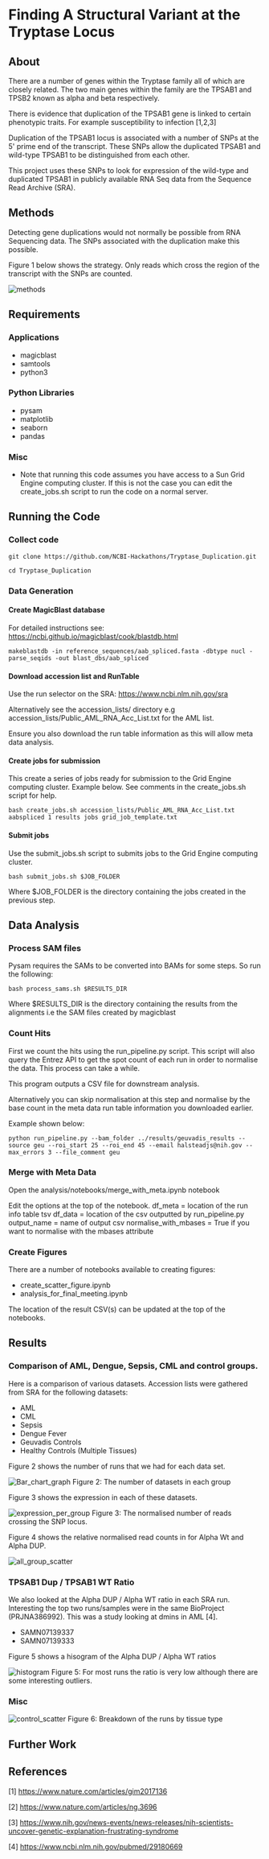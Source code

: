 # Finding A Structural Variant at the Tryptase Locus

## About

There are a number of genes within the Tryptase family all of which are closely related. The two main genes within the family are the TPSAB1 and TPSB2 known as alpha and beta respectively.

There is evidence that duplication of the TPSAB1 gene is linked to certain phenotypic  traits. For example susceptibility to infection [1,2,3]

Duplication of the TPSAB1 locus is associated with a number of SNPs at the 5' prime end of the transcript. These SNPs allow the duplicated TPSAB1 and wild-type TPSAB1 to be distinguished from each other.

This project uses these SNPs to look for expression of the wild-type and duplicated TPSAB1 in publicly available RNA Seq data from the Sequence Read Archive (SRA).

## Methods

Detecting gene duplications would not normally be possible from RNA Sequencing data. The SNPs associated with the duplication make this possible.

Figure 1 below shows the strategy. Only reads which cross the region of the transcript with the SNPs are counted.

![methods](analysis/figs/methods.png)


## Requirements

### Applications

* magicblast
* samtools
* python3


### Python Libraries

* pysam
* matplotlib
* seaborn
* pandas

### Misc

* Note that running this code assumes you have access to a Sun Grid Engine computing cluster. If this is not the case you can edit the create_jobs.sh script to run the code on a normal server.

## Running the Code

### Collect code

```
git clone https://github.com/NCBI-Hackathons/Tryptase_Duplication.git

```

```
cd Tryptase_Duplication

```


### Data Generation

#### Create MagicBlast database

For detailed instructions see: https://ncbi.github.io/magicblast/cook/blastdb.html

```
makeblastdb -in reference_sequences/aab_spliced.fasta -dbtype nucl -parse_seqids -out blast_dbs/aab_spliced

```
#### Download accession list and RunTable

Use the run selector on the SRA: https://www.ncbi.nlm.nih.gov/sra

Alternatively see the accession_lists/ directory e.g accession_lists/Public_AML_RNA_Acc_List.txt for the AML list.   

Ensure you also download the run table information as this will allow meta data analysis.

#### Create jobs for submission

This create a series of jobs ready for submission to the Grid Engine computing cluster. Example below. See comments in the create_jobs.sh script for help.

 ```
 bash create_jobs.sh accession_lists/Public_AML_RNA_Acc_List.txt aabspliced 1 results jobs grid_job_template.txt

 ```

#### Submit jobs

Use the submit_jobs.sh script to submits jobs to the Grid Engine computing cluster.

```
bash submit_jobs.sh $JOB_FOLDER

```
Where $JOB_FOLDER is the directory containing the jobs created in the previous step.

## Data Analysis

### Process SAM files

Pysam requires the SAMs to be converted into BAMs for some steps. So run the following:

```
bash process_sams.sh $RESULTS_DIR

```
Where $RESULTS_DIR is the directory containing the results from the alignments i.e the SAM files created by magicblast

### Count Hits

First we count the hits using the run_pipeline.py script. This script will also query the Entrez API to get the spot count of each run in order to normalise the data. This process can take a while.

This program outputs a CSV file for downstream analysis.

Alternatively you can skip normalisation at this step and normalise by the base count in the meta data run table information you downloaded earlier.

Example shown below:

```
python run_pipeline.py --bam_folder ../results/geuvadis_results --source geu --roi_start 25 --roi_end 45 --email halsteadjs@nih.gov --max_errors 3 --file_comment geu
```

### Merge with Meta Data

Open the analysis/notebooks/merge_with_meta.ipynb notebook

Edit the options at the top of the notebook.
df_meta = location of the run info table tsv
df_data = location of the csv outputted by run_pipeline.py
output_name = name of output csv
normalise_with_mbases = True if you want to normalise with the mbases attribute

### Create Figures

There are a number of notebooks available to creating figures:

* create_scatter_figure.ipynb
* analysis_for_final_meeting.ipynb

The location of the result CSV(s) can be updated at the top of the notebooks.

## Results

### Comparison of AML, Dengue, Sepsis, CML and control groups.

Here is a comparison of various datasets. Accession lists were gathered from SRA for the following datasets:

* AML
* CML
* Sepsis
* Dengue Fever
* Geuvadis Controls
* Healthy Controls (Multiple Tissues)

Figure 2 shows the number of runs that we had for each data set.

![Bar_chart_graph](analysis/figs/number_of_runs_per_group.png)
Figure 2: The number of datasets in each group

Figure 3 shows the expression in each of these datasets.

![expression_per_group](analysis/figs/expression_per_group.png)
Figure 3: The normalised number of reads crossing the SNP locus.

Figure 4 shows the relative normalised read counts in for Alpha Wt and Alpha DUP.

![all_group_scatter](analysis/figs/all_groups_scatter.png)

### TPSAB1 Dup / TPSAB1 WT Ratio

We also looked at the Alpha DUP / Alpha WT ratio in each SRA run. Interesting the top two runs/samples were in the same BioProject (PRJNA386992). This was a study looking at dmins in AML [4].

* SAMN07139337
* SAMN07139333

Figure 5 shows a hisogram of the Alpha DUP / Alpha WT ratios

![histogram](analysis/figs/ratio_histogram.png)
Figure 5: For most runs the ratio is very low although there are some interesting outliers.

### Misc

![control_scatter](analysis/figs/new_control_set_scatter.png)
Figure 6: Breakdown of the runs by tissue type

## Further Work

## References

[1] https://www.nature.com/articles/gim2017136

[2] https://www.nature.com/articles/ng.3696

[3] https://www.nih.gov/news-events/news-releases/nih-scientists-uncover-genetic-explanation-frustrating-syndrome

[4] https://www.ncbi.nlm.nih.gov/pubmed/29180669
